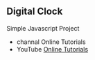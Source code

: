 ## Digital Clock
 Simple Javascript Project
- channal 
Online Tutorials
- YouTube [Online Tutorials ](https://www.youtube.com/watch?v=eoSfzVz9ur0)
